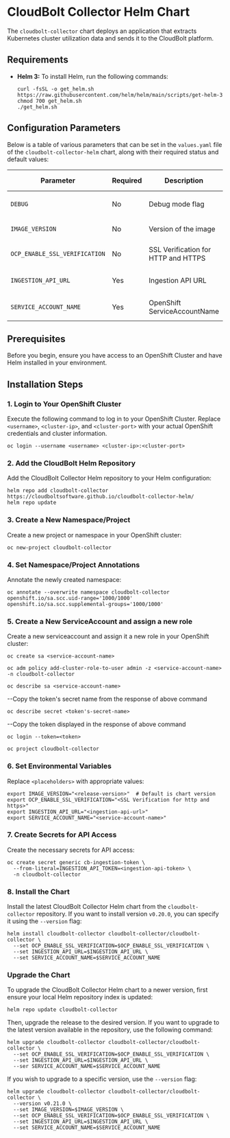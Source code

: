 # CloudBolt Collector Helm Chart

The `cloudbolt-collector` chart deploys an application that extracts Kubernetes cluster utilization data 
and sends it to the CloudBolt platform.

## Requirements

- **Helm 3:** To install Helm, run the following commands:
  ```console
  curl -fsSL -o get_helm.sh https://raw.githubusercontent.com/helm/helm/main/scripts/get-helm-3
  chmod 700 get_helm.sh
  ./get_helm.sh
  ```

## Configuration Parameters

Below is a table of various parameters that can be set in the `values.yaml` file of the `cloudbolt-collector-helm` chart, along with their required status and default values:

| Parameter                          | Required   | Description                          | Default Value       |
|------------------------------------|------------|--------------------------------------|---------------------|
| `DEBUG`                            | No         | Debug mode flag                      | `""` (empty string) |
| `IMAGE_VERSION`                    | No         | Version of the image                 | `"<helm-chart-version>"`|
| `OCP_ENABLE_SSL_VERIFICATION`      | No         | SSL Verification for HTTP and HTTPS  | `""` (empty string) |
| `INGESTION_API_URL`                | Yes        | Ingestion API URL                    | `""` (empty string) |
| `SERVICE_ACCOUNT_NAME`             | Yes        | OpenShift ServiceAccountName         | `""` (empty string) |

## Prerequisites

Before you begin, ensure you have access to an OpenShift Cluster and have Helm installed in your environment.

## Installation Steps

### 1. Login to Your OpenShift Cluster

Execute the following command to log in to your OpenShift Cluster. Replace `<username>`, `<cluster-ip>`, and `<cluster-port>` with your actual OpenShift credentials and cluster information.

```console
oc login --username <username> <cluster-ip>:<cluster-port>
```

### 2. Add the CloudBolt Helm Repository

Add the CloudBolt Collector Helm repository to your Helm configuration:

```console
helm repo add cloudbolt-collector https://cloudboltsoftware.github.io/cloudbolt-collector-helm/
helm repo update
```

### 3. Create a New Namespace/Project

Create a new project or namespace in your OpenShift cluster:

```console
oc new-project cloudbolt-collector
```

### 4. Set Namespace/Project Annotations

Annotate the newly created namespace:

```console
oc annotate --overwrite namespace cloudbolt-collector openshift.io/sa.scc.uid-range='1000/1000' openshift.io/sa.scc.supplemental-groups='1000/1000'
```

### 5. Create a New ServiceAccount and assign a new role

Create a new serviceaccount and assign it a new role in your OpenShift cluster:

```console
oc create sa <service-account-name>
```

```console
oc adm policy add-cluster-role-to-user admin -z <service-account-name> -n cloudbolt-collector
```

```console
oc describe sa <service-account-name>
```
--Copy the token's secret name from the response of above command

```console
oc describe secret <token's-secret-name>
```
--Copy the token displayed in the response of above command

```console
oc login --token=<token>
```

```console
oc project cloudbolt-collector
```

### 6. Set Environmental Variables

Replace `<placeholders>` with appropriate values:

```console
export IMAGE_VERSION="<release-version>"  # Default is chart version
export OCP_ENABLE_SSL_VERIFICATION="<SSL Verification for http and https>"
export INGESTION_API_URL="<ingestion-api-url>"
export SERVICE_ACCOUNT_NAME="<service-account-name>"
```

### 7. Create Secrets for API Access

Create the necessary secrets for API access:

```console
oc create secret generic cb-ingestion-token \
  --from-literal=INGESTION_API_TOKEN=<ingestion-api-token> \
  -n cloudbolt-collector
```
### 8. Install the Chart

Install the latest CloudBolt Collector Helm chart from the `cloudbolt-collector` repository. 
If you want to install version `v0.20.0`, you can specify it using the `--version` flag:

```console
helm install cloudbolt-collector cloudbolt-collector/cloudbolt-collector \
  --set OCP_ENABLE_SSL_VERIFICATION=$OCP_ENABLE_SSL_VERIFICATION \
  --set INGESTION_API_URL=$INGESTION_API_URL \
  --set SERVICE_ACCOUNT_NAME=$SERVICE_ACCOUNT_NAME
```

### Upgrade the Chart

To upgrade the CloudBolt Collector Helm chart to a newer version, first ensure your local Helm repository index is updated:

```console
helm repo update cloudbolt-collector
```

Then, upgrade the release to the desired version. If you want to upgrade to the latest version available in the repository, use the following command:

```console
helm upgrade cloudbolt-collector cloudbolt-collector/cloudbolt-collector \
  --set OCP_ENABLE_SSL_VERIFICATION=$OCP_ENABLE_SSL_VERIFICATION \
  --set INGESTION_API_URL=$INGESTION_API_URL \
  --ser SERVICE_ACCOUNT_NAME=$SERVICE_ACCOUNT_NAME
```

If you wish to upgrade to a specific version, use the `--version` flag:

```console
helm upgrade cloudbolt-collector cloudbolt-collector/cloudbolt-collector \
  --version v0.21.0 \
  --set IMAGE_VERSION=$IMAGE_VERSION \
  --set OCP_ENABLE_SSL_VERIFICATION=$OCP_ENABLE_SSL_VERIFICATION \
  --set INGESTION_API_URL=$INGESTION_API_URL \
  --set SERVICE_ACCOUNT_NAME=$SERVICE_ACCOUNT_NAME
```
